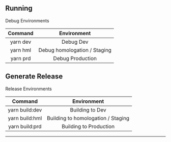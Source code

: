 ## Running

Debug Environments

|Command |Environment|
|:-------------:|:-------------:|
| yarn dev|Debug Dev|
| yarn hml|Debug homologation / Staging|
| yarn prd|Debug Production|

## Generate Release
Release Environments

|Command |Environment|
|:-------------:|:-------------:|
| yarn build:dev| Building to Dev|
| yarn build:hml| Building to homologation / Staging|
| yarn build:prd| Building to Production|

---
